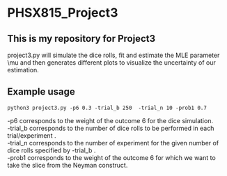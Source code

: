 # PHSX815_Project3

## This is my repository for Project3

project3.py will simulate the dice rolls, fit and estimate the MLE parameter \mu and then generates different plots to visualize the uncertainty of our estimation.

## Example usage
  `python3 project3.py -p6 0.3 -trial_b 250  -trial_n 10 -prob1 0.7` 

-p6 corresponds to the weight of the outcome 6 for the dice simulation. <br>
-trial_b corresponds to the number of dice rolls to be performed in each trial/experiment .  <br>
-trial_n corresponds to the number of experiment for the given number of dice rolls specified by -trial_b .  <br>
-prob1 corresponds to the weight of the outcome 6 for which we want to take the slice from the Neyman construct.  <br>


  
